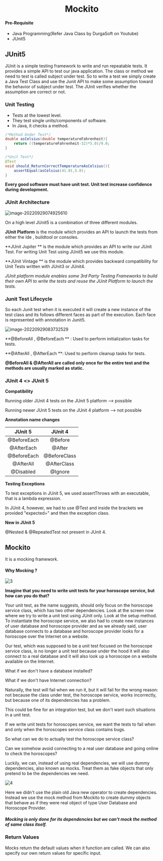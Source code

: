 <center><h1>
    Mockito
    </h1></center>




#### Pre-Requisite

- Java Programming(Refer Java Class by DurgaSoft on Youtube)
- JUnit5

## JUnit5

JUnit is a simple testing framework to write and run repeatable tests. It provides a simple API to test our java application. The class or method we need to test is called subject under test. So to write a test we simply create a Java Test Class and use the Junit API to make some assumption  toward the behavior of subject under test. The JUnit verifies whether the assumption are correct or not. 

### Unit Testing

- Tests at the lowest level.
- They test single units/components of software.
- In Java, it checks a method.

```java
/*Method Under Test*/
double asCelsius(double temperatureFahrenheit){
	return ((temperatureFahrenheit-32)*5.0)/9.0;
}

/*Unit Test*/
@Test
void should_ReturnCorrectTemperatureAsCelsius(){
	assertEqual(asCelsius(41.0),5.0);
}
```

**Every good software must have unit test. Unit test increase confidence during development.**

### JUnit Architecture

![image-20220929074925610](1.png)

On a high level JUnit5 is a combination of three different modules. 

**JUnit Platform** is the module which provides an API to launch the tests from either the Ide , buildtool or consoles.

**JUnit Jupiter ** is the module which provides an API to write our JUnit Test. For writing Unit Test using JUnit5 we use this module.

**JUnit Vintage ** is the module which provides backward compatibility for Unit Tests written with JUnit3 or JUnit4.

*JUnit platform module enables some 3rd Party Testing Frameworks to build their own API to write the tests and reuse the JUnit Platform to launch the tests.*

### Junit Test Lifecycle

So each Junit test when it is executed it will create a new instance of the test class and its follows different faces as part of the execution. Each face is represented with annotation in Junit5.

![image-20220929083732529](2.png)

**@BeforeAll , @BeforeEach ** : Used to perform initialization tasks for tests.

**@AfterAll , @AfterEach **: Used to perform cleanup tasks for tests.

**@BeforeAll & @AfterAll are called only once for the entire test and the methods are usually marked as static.**

### JUnit 4 <> JUnit 5 

**Compatibility**

Running older JUnit 4 tests on the JUnit 5 platform --> possible

Running newer JUnit 5 tests on the JUnit 4 platform --> not possible

**Annotation name changes**

|   JUnit 5   |   JUnit 4    |
| :---------: | :----------: |
| @BeforeEach |   @Before    |
| @AfterEach  |    @After    |
| @BeforeEach | @BeforeClass |
|  @AfterAll  | @AfterClass  |
|  @Disabled  |   @Ignore    |

**Testing Exceptions**

To test exceptions in JUnit 5, we used assertThrows with an executable, that is a lambda expression.

In JUnit 4, however, we had to use @Test and inside the brackets we provided "expected=" and then the exception class.

**New in JUnit 5**

@Nested & @RepeatedTest not present in JUnit 4.



## Mockito 

It is a mocking framework. 

#### Why Mocking ?

![3](3.png)

**Imagine that you need to write unit tests for your horoscope service, but how can you do that?**

Your unit test, as the name suggests, should only focus on the horoscope service class, which has two other dependencies. Look at the screen now where we try to write a unit test using JUnit only. Look at the setup method. To instantiate the horoscope service, we also had to create new instances of user database and horoscope provider and as we already said, user database connects to a database and horoscope provider looks for a horoscope over the Internet on a website.

Our test, which was supposed to be a unit test focused on the horoscope service class, is no longer a unit test because under the hood it will also connect to a real database and it will also look up a horoscope on a website available on the Internet.

What if we don't have a database installed?

What if we don't have Internet connection?

Naturally, the test will fail when we run it, but it will fail for the wrong reason: not because the class under test, the horoscope service, works incorrectly, but because one of its dependencies has a problem.

This could be fine for an integration test, but we don't want such situations in a unit test.

If we write unit tests for horoscopes service, we want the tests to fail when and only when the horoscopes service class contains bugs.

So what can we do to actually test the horoscope service class?

Can we somehow avoid connecting to a real user database and going online to check the horoscopes?

Luckily, we can, instead of using real dependencies, we will use dummy dependencies, also known as mocks. Treat them as fake objects that only pretend to be the dependencies we need.

![4](4.png)

Here we didn't use the plain old Java new operator to create dependencies. Instead we use the mock method from Mockito to create dummy objects that behave as if they were real object of type User Database and Horoscope Provider.

##### Mocking is only done for its dependencies but we can't mock the method of same class itself.

### Return Values 

Mocks return the default values when it function are called. We can also specify our own return values for specific input.
